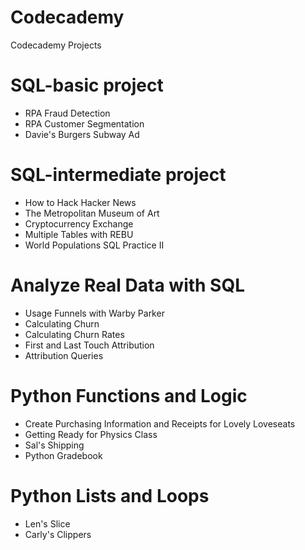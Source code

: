 # Codecademy
Codecademy Projects

# SQL-basic project
* RPA Fraud Detection
* RPA Customer Segmentation
* Davie's Burgers Subway Ad

# SQL-intermediate project
* How to Hack Hacker News
* The Metropolitan Museum of Art
* Cryptocurrency Exchange
* Multiple Tables with REBU
* World Populations SQL Practice II

# Analyze Real Data with SQL
* Usage Funnels with Warby Parker
* Calculating Churn 
* Calculating Churn Rates
* First and Last Touch Attribution
* Attribution Queries

# Python Functions and Logic
* Create Purchasing Information and Receipts for Lovely Loveseats
* Getting Ready for Physics Class
* Sal's Shipping
* Python Gradebook

# Python Lists and Loops
* Len's Slice
* Carly's Clippers
